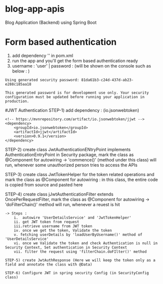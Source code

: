 # blog-app-apis
 Blog Application (Backend) using Spring Boot

# Form based authentication
1. add dependency '' in pom.xml
2. run the app and you'll get the form based authentication ready
3. username : 'user' | password : (will be shown on the console such as below : )

```
Using generated security password: 81da61b3-c24d-437d-ab23-e288c185aa18

This generated password is for development use only. Your security configuration must be updated before running your application in production.
```


#JWT Authentication
STEP-1) add dependency : (io.jsonwebtoken)

```
<!-- https://mvnrepository.com/artifact/io.jsonwebtoken/jjwt -->
<dependency>
    <groupId>io.jsonwebtoken</groupId>
    <artifactId>jjwt</artifactId>
    <version>0.9.1</version>
</dependency>
```
STEP-2) create class JwtAuthenticationENtryPoint implements AuthenticationEntryPoint in Security package, mark the class as @Component for autowiring 
-> 'commence()' (method under this class) will run, whenever some unauthorized person tries to access the APIs

STEP-3) create class JwtTokenHelper for the token related operations and mark the class as @Component for autowiring : in this class, the entire code is copied from source and pasted here

STEP-4) create class jJwtAuthenticationFilter extends OncePerRequestFilter, mark the class as @Component for autowiring 
-> 'doFilterChain()' method will run, whenever a reuest is hit

```
-> Steps :
	i.	autowire 'UserDetailsService' and 'JwtTokenHelper' 
	ii.	get JWT token from request
	iii.retrieve username from JWT token
	iv. once we get the token, Validate the token
	v. fetching userDetails by 'loadUserByUsername()' method of 'UserDetailsService'
	vi. once we Validate the token and check Authentication is null in Security Context, Set authentication in Security Context
	vii. filter the request using 'filterChain.doFIlter()' method
```	
```
STEP-5) create JwtAuthResponse (Here we will keep the token only as a field and annotate the class with @Data)

STEP-6) Configure JWT in spring security Config (in SecurityConfig class)

